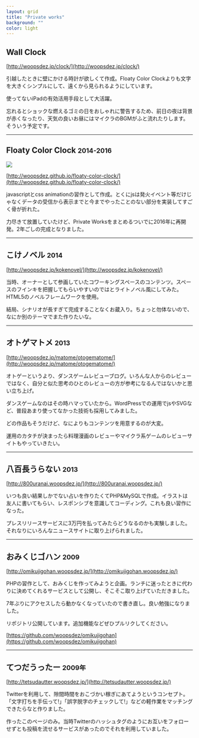 ```yaml
---
layout: grid
title: "Private works"
background: "" 
color: light
---
```


## Wall Clock

[http://woopsdez.jp/clock/](http://woopsdez.jp/clock/)

引越したときに壁にかける時計が欲しくて作成。Floaty Color Clockよりも文字を大きくシンプルにして、遠くから見られるようにしています。

使ってないiPadの有効活用手段として大活躍。

忘れるとショックな燃えるゴミの日をおしゃれに警告するため、前日の夜は背景が赤くなったり、天気の良いお昼にはマイクラのBGMがふと流れたりします。そういう予定です。

<hr>

## Floaty Color Clock <small>2014-2016</small>

![](http://woopsdez.github.io/floaty-color-clock/assets/img/landscape.jpg)

[http://woopsdez.github.io/floaty-color-clock/](http://woopsdez.github.io/floaty-color-clock/)

javascriptとcss animationの習作として作成。とくにjsは発火イベント等だけじゃなくデータの受信から表示までと今までやったことのない部分を実装してすごく骨が折れた。

力尽きて放置していたけど、Private Worksをまとめるついでに2016年に再開発。2年ごしの完成となりました。

<hr>

## こけノベル <small>2014</small>
[http://woopsdez.jp/kokenovel/](http://woopsdez.jp/kokenovel/)

当時、オーナーとして参画していたコワーキングスペースのコンテンツ。スペースのフインキを把握してもらいやすいのではとライトノベル風にしてみた。HTML5のノベルフレームワークを使用。

結局、シナリオが長すぎて完成することなくお蔵入り。ちょっと勿体ないので、なにか別のテーマでまた作りたいな。

<hr>

## オトゲマトメ <small>2013</small>
[http://woopsdez.jp/matome/otogematome/](http://woopsdez.jp/matome/otogematome/)

オトゲーというより、ダンスゲームレビューブログ。いろんな人からのレビューではなく、自分と似た思考のひとのレビューの方が参考になるんではないかと思い立ち上げ。

ダンスゲームなのはその時ハマっていたから。WordPressでの運用でjsやSVGなど、普段あまり使ってなかった技術も採用してみました。

どの作品もそうだけど、なによりもコンテンツを用意するのが大変。

運用のカタチが決まったら料理漫画のレビューやマイクラ系ゲームのレビューサイトもやっていきたい。

<hr>

## 八百長うらない <small>2013</small>
[http://800uranai.woopsdez.jp/](http://800uranai.woopsdez.jp/)

いつも良い結果しかでない占いを作りたくてPHP&MySQLで作成。イラストは友人に書いてもらい、レスポンシブを意識してコーディング。これも良い習作になった。

プレスリリースサービスに3万円を払ってみたらどうなるのかも実験しました。それなりにいろんなニュースサイトに取り上げられました。

<hr>

## おみくじゴハン <small>2009</small>
[http://omikujigohan.woopsdez.jp/](http://omikujigohan.woopsdez.jp/)

PHPの習作として、おみくじを作ってみようと企画。ランチに迷ったときに代わりに決めてくれるサービスとして公開し、そこそこ取り上げていただきました。

7年ぶりにアクセスしたら動かなくなっていたので書き直し。良い勉強になりました。

リポジトリ公開しています。追加機能などぜひプルリクしてください。

[https://github.com/woopsdez/omikujigohan](https://github.com/woopsdez/omikujigohan)

<hr>

## てつだうったー <small>2009年</small>
[http://tetsudautter.woopsdez.jp/](http://tetsudautter.woopsdez.jp/)

Twitterを利用して、隙間時間をおこづかい稼ぎにあてようというコンセプト。「文字打ちを手伝って!」「誤字脱字のチェックして!」などの軽作業をマッチングできたらなと作りました。

作ったこのページのみ。当時Twitterのハッシュタグのようにお互いをフォローせずとも投稿を流せるサービスがあったのでそれを利用していました。
